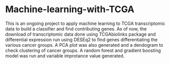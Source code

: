 # Machine-learning-with-TCGA
This is an ongoing project to apply machine learning to TCGA transcriptomic data to build a classifier and find contributing genes. 
As of now, the download of transcriptomic data done using TCGAbiolinks package and differential expression run using DESEq2 to find genes differentiating the various cancer groups. A PCA plot was also generated and a dendogram to check clustering of cancer groups.
A random forest and gradient boosting model was run and variable improtance value generated.
